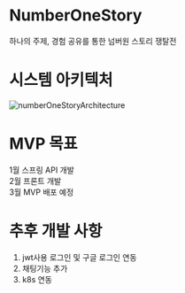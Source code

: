 # NumberOneStory
하나의 주제, 경험 공유를 통한 넘버원 스토리 쟁탈전

# 시스템 아키텍처
![numberOneStoryArchitecture](https://github.com/NumberOneStory/.github/assets/67796301/daf983bf-260e-4589-ad40-6ac1b140fc37)

# MVP 목표
1월 스프링 API 개발<br/>
2월 프론트 개발<br/>
3월 MVP 배포 예정<br/>

# 추후 개발 사항
1. jwt사용 로그인 및 구글 로그인 연동
2. 채팅기능 추가
3. k8s 연동
